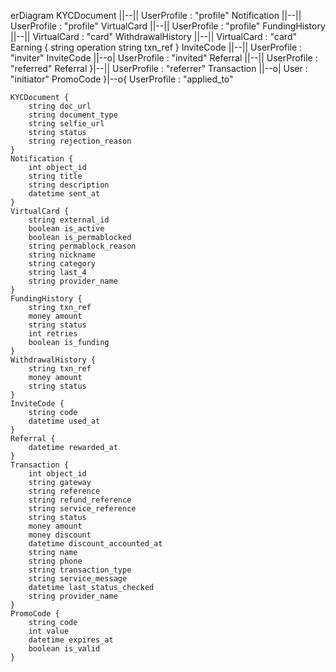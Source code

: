 erDiagram
    KYCDocument ||--|| UserProfile : "profile"
    Notification ||--|| UserProfile : "profile"
    VirtualCard ||--|| UserProfile : "profile"
    FundingHistory ||--|| VirtualCard : "card"
    WithdrawalHistory ||--|| VirtualCard : "card"
    Earning {
        string operation
        string txn_ref
    }
    InviteCode ||--|| UserProfile : "inviter"
    InviteCode ||--o| UserProfile : "invited"
    Referral ||--|| UserProfile : "referred"
    Referral }|--|| UserProfile : "referrer"
    Transaction ||--o| User : "initiator"
    PromoCode }|--o{ UserProfile : "applied_to"

    KYCDocument {
        string doc_url
        string document_type
        string selfie_url
        string status
        string rejection_reason
    }
    Notification {
        int object_id
        string title
        string description
        datetime sent_at
    }
    VirtualCard {
        string external_id
        boolean is_active
        boolean is_permablocked
        string permablock_reason
        string nickname
        string category
        string last_4
        string provider_name
    }
    FundingHistory {
        string txn_ref
        money amount
        string status
        int retries
        boolean is_funding
    }
    WithdrawalHistory {
        string txn_ref
        money amount
        string status
    }
    InviteCode {
        string code
        datetime used_at
    }
    Referral {
        datetime rewarded_at
    }
    Transaction {
        int object_id
        string gateway
        string reference
        string refund_reference
        string service_reference
        string status
        money amount
        money discount
        datetime discount_accounted_at
        string name
        string phone
        string transaction_type
        string service_message
        datetime last_status_checked
        string provider_name
    }
    PromoCode {
        string code
        int value
        datetime expires_at
        boolean is_valid
    }
